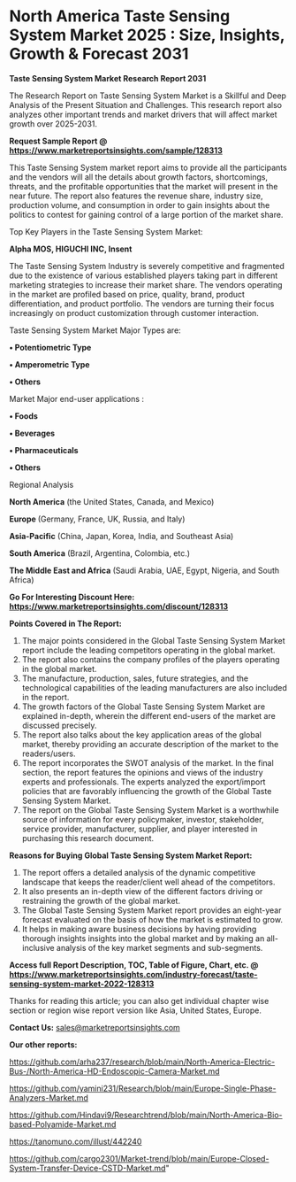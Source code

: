 # North America Taste Sensing System Market 2025 : Size, Insights, Growth & Forecast 2031

<strong>Taste Sensing System Market Research Report 2031</strong>

The Research Report on Taste Sensing System Market is a Skillful and Deep Analysis of the Present Situation and Challenges. This research report also analyzes other important trends and market drivers that will affect market growth over 2025-2031.

<strong>Request Sample Report @ <a href=https://www.marketreportsinsights.com/sample/128313>https://www.marketreportsinsights.com/sample/128313</a></strong>

This Taste Sensing System market report aims to provide all the participants and the vendors will all the details about growth factors, shortcomings, threats, and the profitable opportunities that the market will present in the near future. The report also features the revenue share, industry size, production volume, and consumption in order to gain insights about the politics to contest for gaining control of a large portion of the market share.

Top Key Players in the Taste Sensing System Market:

<strong>Alpha MOS, HIGUCHI INC, Insent</strong>

The Taste Sensing System Industry is severely competitive and fragmented due to the existence of various established players taking part in different marketing strategies to increase their market share. The vendors operating in the market are profiled based on price, quality, brand, product differentiation, and product portfolio. The vendors are turning their focus increasingly on product customization through customer interaction.

Taste Sensing System Market Major Types are:

<strong>• Potentiometric Type

• Amperometric Type

• Others</strong>

Market Major end-user applications :

<strong>• Foods

• Beverages

• Pharmaceuticals

• Others</strong>

Regional Analysis

</u><strong><b>North America</b></strong> (the United States, Canada, and Mexico)

<strong><b>Europe </b></strong>(Germany, France, UK, Russia, and Italy)

<strong><b>Asia-Pacific</b></strong> (China, Japan, Korea, India, and Southeast Asia)

<strong><b>South America</b></strong> (Brazil, Argentina, Colombia, etc.)

<strong><b>The Middle East and Africa</b></strong> (Saudi Arabia, UAE, Egypt, Nigeria, and South Africa)

<strong>Go For Interesting Discount Here: <a href=https://www.marketreportsinsights.com/discount/128313>https://www.marketreportsinsights.com/discount/128313</a></strong>

<strong>Points Covered in The Report:</strong>
<ol>
  <li>The major points considered in the Global Taste Sensing System Market report include the leading competitors operating in the global market.</li>
  <li>The report also contains the company profiles of the players operating in the global market.</li>
  <li>The manufacture, production, sales, future strategies, and the technological capabilities of the leading manufacturers are also included in the report.</li>
  <li>The growth factors of the Global Taste Sensing System Market are explained in-depth, wherein the different end-users of the market are discussed precisely.</li>
  <li>The report also talks about the key application areas of the global market, thereby providing an accurate description of the market to the readers/users.</li>
  <li>The report incorporates the SWOT analysis of the market. In the final section, the report features the opinions and views of the industry experts and professionals. The experts analyzed the export/import policies that are favorably influencing the growth of the Global Taste Sensing System Market.</li>
  <li>The report on the Global Taste Sensing System Market is a worthwhile source of information for every policymaker, investor, stakeholder, service provider, manufacturer, supplier, and player interested in purchasing this research document.</li>
</ol>
<strong>Reasons for Buying Global Taste Sensing System Market Report:</strong>

<ol>
  <li>The report offers a detailed analysis of the dynamic competitive landscape that keeps the reader/client well ahead of the competitors.</li>
  <li>It also presents an in-depth view of the different factors driving or restraining the growth of the global market.</li>
  <li>The Global Taste Sensing System Market report provides an eight-year forecast evaluated on the basis of how the market is estimated to grow.</li>
  <li>It helps in making aware business decisions by having providing thorough insights insights into the global market and by making an all-inclusive analysis of the key market segments and sub-segments.</li>
</ol>
<strong>Access full Report Description, TOC, Table of Figure, Chart, etc. @ <a href=https://www.marketreportsinsights.com/industry-forecast/taste-sensing-system-market-2022-128313>https://www.marketreportsinsights.com/industry-forecast/taste-sensing-system-market-2022-128313</a></strong>


Thanks for reading this article; you can also get individual chapter wise section or region wise report version like Asia, United States, Europe.

<strong>Contact Us:</strong>
sales@marketreportsinsights.com

<strong>Our other reports:</strong>

<a href=https://github.com/arha237/research/blob/main/North-America-Electric-Bus-/North-America-HD-Endoscopic-Camera-Market.md>https://github.com/arha237/research/blob/main/North-America-Electric-Bus-/North-America-HD-Endoscopic-Camera-Market.md</a>

<a href=https://github.com/yamini231/Research/blob/main/Europe-Single-Phase-Analyzers-Market.md>https://github.com/yamini231/Research/blob/main/Europe-Single-Phase-Analyzers-Market.md</a>

<a href=https://github.com/Hindavi9/Researchtrend/blob/main/North-America-Bio-based-Polyamide-Market.md>https://github.com/Hindavi9/Researchtrend/blob/main/North-America-Bio-based-Polyamide-Market.md</a>

<a href=https://tanomuno.com/illust/442240>https://tanomuno.com/illust/442240</a>

<a href=https://github.com/cargo2301/Market-trend/blob/main/Europe-Closed-System-Transfer-Device-CSTD-Market.md>https://github.com/cargo2301/Market-trend/blob/main/Europe-Closed-System-Transfer-Device-CSTD-Market.md</a>"
